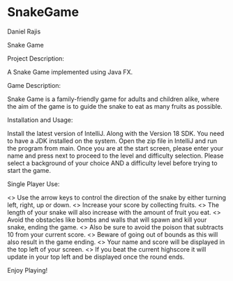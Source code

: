 # SnakeGame
Daniel Rajis

Snake Game

Project Description:

A Snake Game implemented using Java FX.

Game Description:

Snake Game is a family-friendly game for adults and children alike, where the aim of the game is to guide the snake to eat as many fruits as possible.

Installation and Usage:

Install the latest version of IntelliJ.
Along with the Version 18 SDK. You need to have a JDK installed on the system. 
Open the zip file in IntelliJ and run the program from main. 
Once you are at the start screen, please enter your name and press next to proceed to the level and difficulty selection. 
Please select a background of your choice AND a difficulty level before trying to start the game.

Single Player Use:

<> Use the arrow keys to control the direction of the snake by either turning left, right, up or down. <> Increase your score by collecting fruits. <> The length of your snake will also increase with the amount of fruit you eat. <> Avoid the obstacles like bombs and walls that will spawn and kill your snake, ending the game. <> Also be sure to avoid the poison that subtracts 10 from your current score. <> Beware of going out of bounds as this will also result in the game ending. <> Your name and score will be displayed in the top left of your screen. <> If you beat the current highscore it will update in your top left and be displayed once the round ends.

Enjoy Playing!
